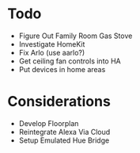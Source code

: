 # Todo

- Figure Out Family Room Gas Stove
- Investigate HomeKit
- Fix Arlo (use aarlo?)
- Get ceiling fan controls into HA
- Put devices in home areas

# Considerations

- Develop Floorplan
- Reintegrate Alexa Via Cloud
- Setup Emulated Hue Bridge
